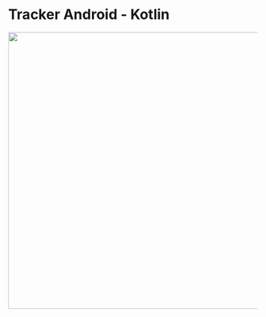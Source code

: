 # Tracker Android - Kotlin

<p align="center">
	<a margin="20px 0" href="https://github.com/Mercandj/tracker-android">
		<img  src="https://raw.github.com/Mercandj/tracker-android/master/config/icon.png" width="560" />
	</a>
</p>




